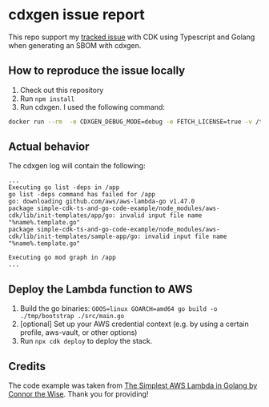 # cdxgen issue report 

This repo support my [tracked issue](https://github.com/CycloneDX/cdxgen/issues/1634) 
with CDK using Typescript and Golang when generating an SBOM with cdxgen.

## How to reproduce the issue locally
1. Check out this repository
2. Run `npm install`
3. Run cdxgen. I used the following command:
```bash
docker run --rm  -e CDXGEN_DEBUG_MODE=debug -e FETCH_LICENSE=true -v /tmp:/tmp -v $(pwd):/app:rw -t ghcr.io/cyclonedx/cdxgen:latest -r /app -o /app/sbom.json
```
## Actual behavior
The cdxgen log will contain the following:

```
...
Executing go list -deps in /app
go list -deps command has failed for /app
go: downloading github.com/aws/aws-lambda-go v1.47.0
package simple-cdk-ts-and-go-code-example/node_modules/aws-cdk/lib/init-templates/app/go: invalid input file name "%name%.template.go"
package simple-cdk-ts-and-go-code-example/node_modules/aws-cdk/lib/init-templates/sample-app/go: invalid input file name "%name%.template.go"

Executing go mod graph in /app
...
```

## Deploy the Lambda function to AWS
1. Build the go binaries: `GOOS=linux GOARCH=amd64 go build -o ./tmp/bootstrap ./src/main.go`
2. [optional] Set up your AWS credential context (e.g. by using a certain profile, aws-vault, or other options)
3. Run `npx cdk deploy` to deploy the stack.

## Credits
The code example was taken from [The Simplest AWS Lambda in Golang by Connor the Wise](https://medium.com/full-stack-engineer/the-simplest-aws-lambda-in-golang-f4c52cb3e5d8).
Thank you for providing!